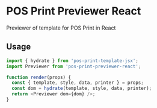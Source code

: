 # POS Print Previewer React

Previewer of template for POS Print in React

## Usage

```javascript
import { hydrate } from 'pos-print-template-jsx';
import Previewer from 'pos-print-previewer-react';

function render(props) {
  const { template, style, data, printer } = props;
  const dom = hydrate(template, style, data, printer);
  return <Previewer dom={dom} />;
}
```
